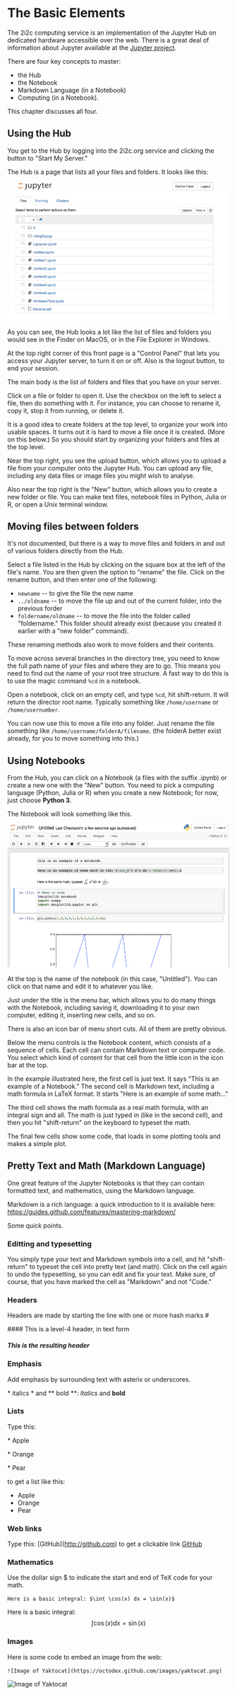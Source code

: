 # The Basic Elements

The 2i2c computing service is an implementation of the Jupyter Hub on
dedicated hardware accessible over the web. There is a great deal of information
about Jupyter available at the [Jupyter project](https://jupyter.org/).

There are four key concepts to master:

  - the Hub
  - the Notebook
  - Markdown Language (in a Notebook) 
  - Computing (in a Notebook).

This chapter discusses all four.

## Using the Hub

You get to the Hub by logging into the 2i2c.org service and clicking the button
to "Start My Server."

The Hub is a page that lists all your files and folders. It looks like this:

![Hub image](/img/assets/Hub.png)

As you can see, the Hub looks a lot like the list of files and folders you would
see in the Finder on MacOS, or in the File Explorer in Windows. 

At the top right corner of this front page is a "Control Panel" that lets you
access your Jupyter server, to turn it on or off. Also is the logout button, to
end your session.

The main body is the list of folders and files that you have on your server. 

Click on a file or folder to open it. Use the checkbox on the left to select a
file, then do something with it. For instance, you can choose to rename it, copy
it, stop it from running, or delete it.


It is a good idea to create folders at the top level, to organize your work into
usable spaces. It turns out it is hard to move a file once it is created. (More
on this below.) So you should start by organizing your folders and files at the
top level.

Near the top right, you see the upload button, which allows you to upload a file
from your computer onto the Jupyter Hub. You can upload any file, including any
data files or image files you might wish to analyse.

Also near the top right is the "New" button, which allows you to create a new
folder or file. You can make text files, notebook files in Python, Julia or R,
or open a Unix terminal window. 

## Moving files between folders
It's not documented, but there is a way to move files and folders in and out of
various folders directly from the Hub.

Select a file listed in the Hub by clicking on the square box at the left of the
file's name. You are then given the option to "rename" the file. Click on the
rename button, and then enter one of the following:

  - `newname`  -- to give the file the new name
  - `../oldname` -- to move the file up and out of the current folder, into the
    previous forder
  - `foldername/oldname` -- to move the file into the folder called "foldername."
    This folder should already exist (because you created it earlier with a "new
    folder" command).

These renaming methods also work to move folders and their contents.

To move across several branches in the directory tree, you need to know the full
path name of your files and where they are to go. This means you need to find
out the name of your root tree structure. A fast way to do this is to use the
magic command `%cd` in a notebook.

Open a notebook, click on an empty cell, and type `%cd`, hit shift-return. It
will return the director root name. Typically something like `/home/username` or
`/home/usernumber`.

You can now use this to move a file into any folder. Just rename the file
something like `/home/username/folderA/filename`. (the folderA better exist
already, for you to move something into this.)



## Using Notebooks

From the Hub, you can click on a Notebook (a files with the suffix .ipynb) or
create a new one with the "New" button. You need to pick a computing language
(Python, Julia or R) when you create a new Notebook; for now, just choose
**Python 3**.

The Notebook will look something like this. 

![png](/img/assets/Notebook.png)

At the top is the name of the notebook (in this case, "Untitled"). You can click
on that name and edit it to whatever you like. 

Just under the title is the menu bar, which allows you to do many things with
the Notebook, including saving it, downloading it to your own computer, editing
it, inserting new cells, and so on. 

There is also an icon bar of menu short cuts. All of them are pretty obvious. 

Below the menu controls is the Notebook content, which consists of a sequence of
cells. Each cell can contain Markdown text or computer code. You select which
kind of content for that cell from the little icon in the icon bar at the top.  

In the example illustrated here, the first cell is just text. It says "This is
an example of a Notebook." The second cell is Markdown text, including a math
formula in LaTeX format. It starts "Here is an example of some math..."

The third cell shows the math formula as a real math formula, with an integral
sign and all. The math is just typed in (like in the second cell), and then you
hit "shift-return" on the keyboard to typeset the math. 

The final few cells show some code, that loads in some plotting tools and makes
a simple plot. 

  


## Pretty Text and Math (Markdown Language)

One great feature of the Jupyter Notebooks is that they can contain formatted
text, and mathematics, using the Markdown language.

Markdown is a rich language: a quick introduction to it is available here:
https://guides.github.com/features/mastering-markdown/

Some quick points.

### Editting and typesetting

You simply type your text and Markdown symbols into a cell, and hit
"shift-return" to typeset the cell into pretty text (and math). Click on the
cell again to undo the typesetting, so you can edit and fix your text. Make
sure, of course, that you have marked the cell as "Markdown" and not "Code."

### Headers

Headers are made by starting the line with one or more hash marks \#

\#### This is a level-4 header, in text form
##### This is the resulting header

### Emphasis

Add emphasis by surrounding text with asterix or underscores.

\* italics \* and \*\* bold \*\*:  *Italics* and **bold**

### Lists
Type this:

\* Apple

\* Orange

\* Pear

to get a list like this:

* Apple
* Orange
* Pear


### Web links

Type this: \[GitHub](http://github.com)
to get a clickable link [GitHub](http://github.com)

### Mathematics

Use the dollar sign \$ to indicate the start and end of TeX code for your math.

```
Here is a basic integral: $\int \cos(x) dx = \sin(x)$
```
Here is a basic integral: $$\int \cos(x) dx = 
\sin(x)$$

### Images

Here is some code to embed an image from the web:
```
![Image of Yaktocat](https://octodex.github.com/images/yaktocat.png)
```

![Image of Yaktocat](https://octodex.github.com/images/yaktocat.png)
